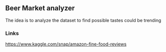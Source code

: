 ## Beer Market analyzer
The idea is to analyze the dataset to find possible tastes could be trending


### Links
https://www.kaggle.com/snap/amazon-fine-food-reviews